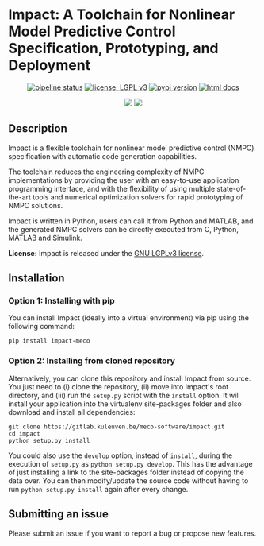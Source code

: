 # Impact: A Toolchain for Nonlinear Model Predictive Control Specification, Prototyping, and Deployment

<div align="center">

[![pipeline status](https://gitlab.kuleuven.be/meco-software/impact/badges/main/pipeline.svg)](https://gitlab.mech.kuleuven.be/meco-software/impact/commits/main)
[![license: LGPL v3](https://img.shields.io/badge/license-LGPL%20v3-success.svg)](https://opensource.org/licenses/LGPL-3.0)
[![pypi version](https://badge.fury.io/py/impact-meco.svg)](https://pypi.org/project/impact-meco/)
[![html docs](https://img.shields.io/static/v1.svg?label=docs&message=online&color=informational)](https://meco-software.pages.gitlab.kuleuven.be/impact/)

</div>

<div align="center">

<a href="https://gitlab.kuleuven.be/meco-software/impact"><img src="https://img.shields.io/badge/Linux-FCC624?logo=linux&logoColor=black" /></a>
<a href="https://gitlab.kuleuven.be/meco-software/impact"><img src="https://img.shields.io/badge/Windows-0078D6?st&logo=windows&logoColor=white" /></a>

</div>


## Description

Impact is a flexible toolchain for nonlinear model predictive control (NMPC) specification with automatic code generation capabilities. 

The toolchain reduces the engineering complexity of NMPC implementations by providing the user with an easy-to-use application programming interface, and with the flexibility of using multiple state-of-the-art tools and numerical optimization solvers for rapid prototyping of NMPC solutions. 

Impact is written in Python, users can call it from Python and MATLAB, and the generated NMPC solvers can be directly executed from C, Python, MATLAB and Simulink.

**License:** Impact is released under the [GNU LGPLv3 license](LICENSE).

## Installation

### Option 1: Installing with pip
You can install Impact (ideally into a virtual environment) via pip using the following command:

```
pip install impact-meco
```

### Option 2: Installing from cloned repository
Alternatively, you can clone this repository and install Impact from source. You just need to (i) clone the repository, (ii) move into Impact's root directory, and (iii) run the `setup.py` script with the `install` option. It will install your application into the virtualenv site-packages folder and also download and install all dependencies:

```
git clone https://gitlab.kuleuven.be/meco-software/impact.git
cd impact
python setup.py install
```
You could also use the `develop` option, instead of `install`, during the execution of `setup.py` as `python setup.py develop`. 
This has the advantage of just installing a link to the site-packages folder instead of copying the data over. You can then modify/update the source code without having to run `python setup.py install` again after every change.


## Submitting an issue

Please submit an issue if you want to report a bug or propose new features.
